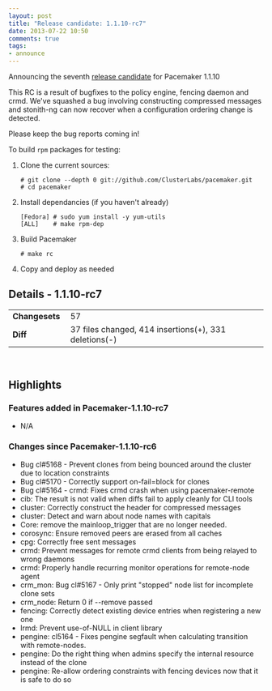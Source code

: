 ```yaml
---
layout: post
title: "Release candidate: 1.1.10-rc7"
date: 2013-07-22 10:50
comments: true
tags:
- announce
---
```


Announcing the seventh [release candidate](https://github.com/ClusterLabs/pacemaker/releases/Pacemaker-1.1.10-rc7) for Pacemaker 1.1.10

This RC is a result of bugfixes to the policy engine, fencing daemon
and crmd.  We've squashed a bug involving constructing compressed
messages and stonith-ng can now recover when a configuration ordering
change is detected.

Please keep the bug reports coming in!

To build `rpm` packages for testing:

1. Clone the current sources:

       # git clone --depth 0 git://github.com/ClusterLabs/pacemaker.git
       # cd pacemaker

1. Install dependancies (if you haven't already)

       [Fedora] # sudo yum install -y yum-utils
       [ALL]	# make rpm-dep

1. Build Pacemaker

       # make rc

1. Copy and deploy as needed

## Details - 1.1.10-rc7

<table>
  <tr><td><strong>Changesets&nbsp;</strong></td> <td>57</td></tr>
  <tr><td><strong>Diff</strong></td> <td>37 files changed, 414 insertions(+), 331 deletions(-)</td></tr>
</table>
<br/>

## Highlights
### Features added in Pacemaker-1.1.10-rc7

  + N/A

### Changes since Pacemaker-1.1.10-rc6

  + Bug cl#5168 - Prevent clones from being bounced around the cluster due to location constraints
  + Bug cl#5170 - Correctly support on-fail=block for clones
  + Bug cl#5164 - crmd: Fixes crmd crash when using pacemaker-remote
  + cib: The result is not valid when diffs fail to apply cleanly for CLI tools
  + cluster: Correctly construct the header for compressed messages
  + cluster: Detect and warn about node names with capitals
  + Core: remove the mainloop_trigger that are no longer needed.
  + corosync: Ensure removed peers are erased from all caches
  + cpg: Correctly free sent messages
  + crmd: Prevent messages for remote crmd clients from being relayed to wrong daemons
  + crmd: Properly handle recurring monitor operations for remote-node agent
  + crm_mon: Bug cl#5167 - Only print "stopped" node list for incomplete clone sets
  + crm_node: Return 0 if --remove passed
  + fencing: Correctly detect existing device entries when registering a new one
  + lrmd: Prevent use-of-NULL in client library
  + pengine: cl5164 - Fixes pengine segfault when calculating transition with remote-nodes.
  + pengine: Do the right thing when admins specify the internal resource instead of the clone
  + pengine: Re-allow ordering constraints with fencing devices now that it is safe to do so
